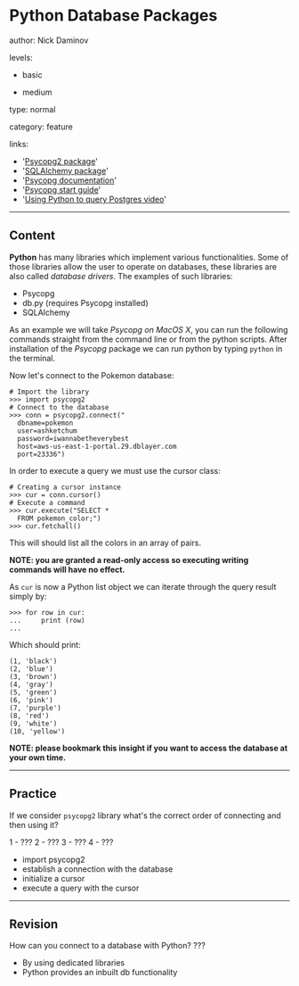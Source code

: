 # Python Database Packages
author: Nick Daminov

levels:

  - basic

  - medium

type: normal

category: feature

links:

  - '[Psycopg2 package](http://initd.org/psycopg/)'
  - '[SQLAlchemy package](http://www.sqlalchemy.org/)'
  - '[Psycopg documentation](http://initd.org/psycopg/docs/index.html)'
  - '[Psycopg start guide](http://initd.org/psycopg/docs/usage.html)'
  - '[Using Python to query Postgres video](https://www.youtube.com/watch?v=8gd1DlXwzlY)'

---
## Content

**Python** has many libraries which implement various functionalities. Some of those libraries allow the user to operate on databases, these libraries are also called *database drivers*. The examples of such libraries:
 - Psycopg
 - db.py (requires Psycopg installed)
 - SQLAlchemy

As an example we will take *Psycopg on MacOS X*, you can run the following commands straight from the command line or from the python scripts.
After installation of the *Psycopg* package we can run python by typing `python` in the terminal.

Now let's connect to the Pokemon database:
```
# Import the library
>>> import psycopg2
# Connect to the database
>>> conn = psycopg2.connect("
  dbname=pokemon
  user=ashketchum
  password=iwannabetheverybest
  host=aws-us-east-1-portal.29.dblayer.com
  port=23336")
```
In order to execute a query we must use the cursor class:
```
# Creating a cursor instance
>>> cur = conn.cursor()                    
# Execute a command
>>> cur.execute("SELECT *
  FROM pokemon_color;")
>>> cur.fetchall()
```
This will should list all the colors in an array of pairs.

**NOTE: you are granted a read-only access so executing writing commands will have no effect.**

As `cur` is now a Python list object we can iterate through the query result simply by:
```
>>> for row in cur:
...     print (row)
...
```
Which should print:
```
(1, 'black')
(2, 'blue')
(3, 'brown')
(4, 'gray')
(5, 'green')
(6, 'pink')
(7, 'purple')
(8, 'red')
(9, 'white')
(10, 'yellow')
```

**NOTE: please bookmark this insight if you want to access the database at your own time.**

---
## Practice

If we consider `psycopg2` library what's the correct order of connecting and then using it?

1 - ???
2 - ???
3 - ???
4 - ???

* import psycopg2
* establish a connection with the database
* initialize a cursor
* execute a query with the cursor

---
## Revision

How can you connect to a database with Python?
???

* By using dedicated libraries
* Python provides an inbuilt db functionality
